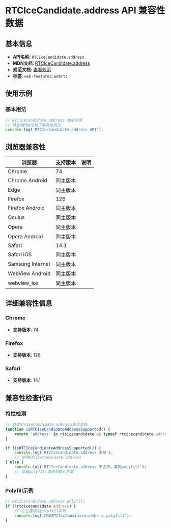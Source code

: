 # RTCIceCandidate.address API 兼容性数据

## 基本信息

- **API名称**: `RTCIceCandidate.address`
- **MDN文档**: [RTCIceCandidate.address](https://developer.mozilla.org/docs/Web/API/RTCIceCandidate/address)
- **规范文档**: [查看规范](https://w3c.github.io/webrtc-pc/#dom-rtcicecandidate-address)
- **标签**: `web-features:webrtc`

## 使用示例

### 基本用法

```javascript
// RTCIceCandidate.address 使用示例
// 请查阅MDN文档了解具体用法
console.log('RTCIceCandidate.address API');
```

## 浏览器兼容性

| 浏览器 | 支持版本 | 说明 |
|--------|----------|------|
| Chrome | 74 |  |
| Chrome Android | 同主版本 |  |
| Edge | 同主版本 |  |
| Firefox | 126 |  |
| Firefox Android | 同主版本 |  |
| Oculus | 同主版本 |  |
| Opera | 同主版本 |  |
| Opera Android | 同主版本 |  |
| Safari | 14.1 |  |
| Safari iOS | 同主版本 |  |
| Samsung Internet | 同主版本 |  |
| WebView Android | 同主版本 |  |
| webview_ios | 同主版本 |  |

## 详细兼容性信息

### Chrome

- **支持版本**: 74

### Firefox

- **支持版本**: 126

### Safari

- **支持版本**: 14.1

## 兼容性检查代码

### 特性检测

```javascript
// 检查RTCIceCandidate.address是否支持
function isRTCIceCandidateAddressSupported() {
    return 'address' in rtcicecandidate && typeof rtcicecandidate.address === 'function';
}

if (isRTCIceCandidateAddressSupported()) {
    console.log('RTCIceCandidate.address 支持');
    // 使用RTCIceCandidate.address
} else {
    console.log('RTCIceCandidate.address 不支持，需要polyfill');
    // 加载polyfill或使用替代方案
}
```

### Polyfill示例

```javascript
// RTCIceCandidate.address polyfill
if (!rtcicecandidate.address) {
    // 在这里添加polyfill实现
    console.log('加载RTCIceCandidate.address polyfill');
}
```

